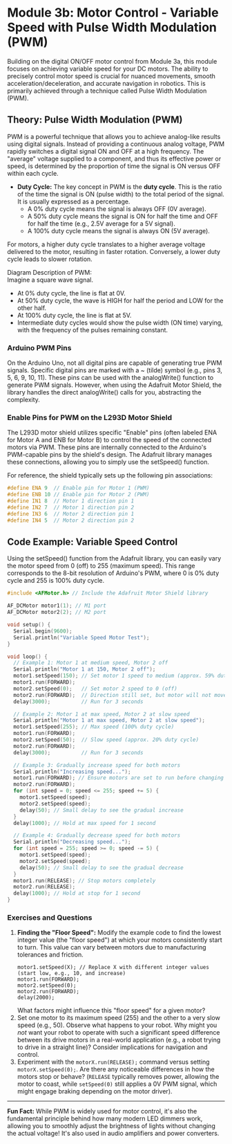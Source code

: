# **Module 3b: Motor Control \- Variable Speed with Pulse Width Modulation (PWM)**

Building on the digital ON/OFF motor control from Module 3a, this module focuses on achieving variable speed for your DC motors. The ability to precisely control motor speed is crucial for nuanced movements, smooth acceleration/deceleration, and accurate navigation in robotics. This is primarily achieved through a technique called Pulse Width Modulation (PWM).

## **Theory: Pulse Width Modulation (PWM)**

PWM is a powerful technique that allows you to achieve analog-like results using digital signals. Instead of providing a continuous analog voltage, PWM rapidly switches a digital signal ON and OFF at a high frequency. The "average" voltage supplied to a component, and thus its effective power or speed, is determined by the proportion of time the signal is ON versus OFF within each cycle.

* **Duty Cycle:** The key concept in PWM is the **duty cycle**. This is the ratio of the time the signal is ON (pulse width) to the total period of the signal. It is usually expressed as a percentage.  
  * A 0% duty cycle means the signal is always OFF (0V average).  
  * A 50% duty cycle means the signal is ON for half the time and OFF for half the time (e.g., 2.5V average for a 5V signal).  
  * A 100% duty cycle means the signal is always ON (5V average).

For motors, a higher duty cycle translates to a higher average voltage delivered to the motor, resulting in faster rotation. Conversely, a lower duty cycle leads to slower rotation.

Diagram Description of PWM:  
Imagine a square wave signal.

* At 0% duty cycle, the line is flat at 0V.  
* At 50% duty cycle, the wave is HIGH for half the period and LOW for the other half.  
* At 100% duty cycle, the line is flat at 5V.  
* Intermediate duty cycles would show the pulse width (ON time) varying, with the frequency of the pulses remaining constant.

### **Arduino PWM Pins**

On the Arduino Uno, not all digital pins are capable of generating true PWM signals. Specific digital pins are marked with a \~ (tilde) symbol (e.g., pins 3, 5, 6, 9, 10, 11). These pins can be used with the analogWrite() function to generate PWM signals. However, when using the Adafruit Motor Shield, the library handles the direct analogWrite() calls for you, abstracting the complexity.

### **Enable Pins for PWM on the L293D Motor Shield**

The L293D motor shield utilizes specific "Enable" pins (often labeled ENA for Motor A and ENB for Motor B) to control the speed of the connected motors via PWM. These pins are internally connected to the Arduino's PWM-capable pins by the shield's design. The Adafruit library manages these connections, allowing you to simply use the setSpeed() function.

For reference, the shield typically sets up the following pin associations:

```cpp
#define ENA 9  // Enable pin for Motor 1 (PWM)
#define ENB 10 // Enable pin for Motor 2 (PWM)
#define IN1 8  // Motor 1 direction pin 1
#define IN2 7  // Motor 1 direction pin 2
#define IN3 6  // Motor 2 direction pin 1
#define IN4 5  // Motor 2 direction pin 2
```

## **Code Example: Variable Speed Control**

Using the setSpeed() function from the Adafruit library, you can easily vary the motor speed from 0 (off) to 255 (maximum speed). This range corresponds to the 8-bit resolution of Arduino's PWM, where 0 is 0% duty cycle and 255 is 100% duty cycle.

```cpp
#include <AFMotor.h> // Include the Adafruit Motor Shield library

AF_DCMotor motor1(1); // M1 port
AF_DCMotor motor2(2); // M2 port

void setup() {
  Serial.begin(9600);
  Serial.println("Variable Speed Motor Test");
}

void loop() {
  // Example 1: Motor 1 at medium speed, Motor 2 off
  Serial.println("Motor 1 at 150, Motor 2 off");
  motor1.setSpeed(150); // Set motor 1 speed to medium (approx. 59% duty cycle)
  motor1.run(FORWARD);
  motor2.setSpeed(0);   // Set motor 2 speed to 0 (off)
  motor2.run(FORWARD);  // Direction still set, but motor will not move
  delay(3000);          // Run for 3 seconds

  // Example 2: Motor 1 at max speed, Motor 2 at slow speed
  Serial.println("Motor 1 at max speed, Motor 2 at slow speed");
  motor1.setSpeed(255); // Max speed (100% duty cycle)
  motor1.run(FORWARD);
  motor2.setSpeed(50);  // Slow speed (approx. 20% duty cycle)
  motor2.run(FORWARD);
  delay(3000);          // Run for 3 seconds

  // Example 3: Gradually increase speed for both motors
  Serial.println("Increasing speed...");
  motor1.run(FORWARD); // Ensure motors are set to run before changing speed
  motor2.run(FORWARD);
  for (int speed = 0; speed <= 255; speed += 5) {
    motor1.setSpeed(speed);
    motor2.setSpeed(speed);
    delay(50); // Small delay to see the gradual increase
  }
  delay(1000); // Hold at max speed for 1 second

  // Example 4: Gradually decrease speed for both motors
  Serial.println("Decreasing speed...");
  for (int speed = 255; speed >= 0; speed -= 5) {
    motor1.setSpeed(speed);
    motor2.setSpeed(speed);
    delay(50); // Small delay to see the gradual decrease
  }
  motor1.run(RELEASE); // Stop motors completely
  motor2.run(RELEASE);
  delay(1000); // Hold at stop for 1 second
}
```

### **Exercises and Questions**

1.  **Finding the "Floor Speed":** Modify the example code to find the lowest integer value (the "floor speed") at which your motors consistently start to turn. This value can vary between motors due to manufacturing tolerances and friction.
    ```arduino
    motor1.setSpeed(X); // Replace X with different integer values (start low, e.g., 10, and increase)
    motor1.run(FORWARD);
    motor2.setSpeed(0);
    motor2.run(FORWARD);
    delay(2000);
    ```
    What factors might influence this "floor speed" for a given motor?
2.  Set one motor to its maximum speed (255) and the other to a very slow speed (e.g., 50). Observe what happens to your robot. Why might you *not* want your robot to operate with such a significant speed difference between its drive motors in a real-world application (e.g., a robot trying to drive in a straight line)? Consider implications for navigation and control.
3.  Experiment with the `motorX.run(RELEASE);` command versus setting `motorX.setSpeed(0);`. Are there any noticeable differences in how the motors stop or behave? (`RELEASE` typically removes power, allowing the motor to coast, while `setSpeed(0)` still applies a 0V PWM signal, which might engage braking depending on the motor driver).

---

**Fun Fact:** While PWM is widely used for motor control, it's also the fundamental principle behind how many modern LED dimmers work, allowing you to smoothly adjust the brightness of lights without changing the actual voltage! It's also used in audio amplifiers and power converters.
